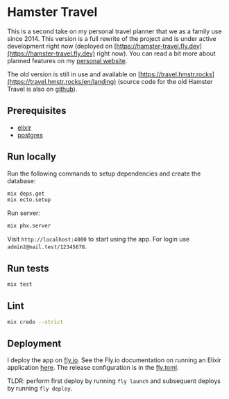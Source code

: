 # Hamster Travel

This is a second take on my personal travel planner that we as a family use since 2014. This version is a full rewrite of the project and is under active development right now (deployed on [https://hamster-travel.fly.dev](https://hamster-travel.fly.dev) right now). You can read a bit more about planned features on my [personal website](https://www.amarchenko.de/hamster-travel/).

The old version is still in use and available on [https://travel.hmstr.rocks](https://travel.hmstr.rocks/en/landing) (source code for the old Hamster Travel is also on [github](https://github.com/anmarchenko/hamster_travel_legacy)).

## Prerequisites

- [elixir](https://elixir-lang.org)
- [postgres](https://www.postgresql.org)

## Run locally

Run the following commands to setup dependencies and create the database:

```bash
mix deps.get
mix ecto.setup
```

Run server:

```bash
mix phx.server
```

Visit `http://localhost:4000` to start using the app.
For login use `admin2@mail.test/12345678`.

## Run tests

```bash
mix test
```

## Lint

```bash
mix credo --strict
```

## Deployment

I deploy the app on [fly.io](https://fly.io). See the Fly.io documentation on running an Elixir application [here](https://fly.io/docs/elixir/getting-started/). The release configuration is in the [fly.toml](https://github.com/altmer/hamster-travel/blob/master/fly.toml).

TLDR: perform first deploy by running `fly launch` and subsequent deploys by running `fly deploy`.

